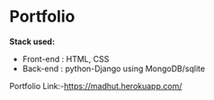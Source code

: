 # Portfolio
**Stack used:**

- Front-end : HTML, CSS
- Back-end : python-Django using MongoDB/sqlite

Portfolio Link:-https://madhut.herokuapp.com/
